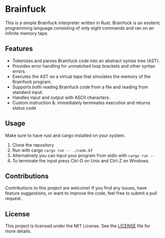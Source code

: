 # Brainfuck
This is a simple Brainfuck interpreter written in Rust. Brainfuck is an esoteric programming language consisting of only eight commands and ran on an infinite memory tape.

## Features
- Tokenizes and parses Brainfuck code into an abstract syntax tree (AST).
- Provides error handling for unmatched loop brackets and other syntax errors.
- Executes the AST on a virtual tape that simulates the memory of the Brainfuck program.
- Supports both reading Brainfuck code from a file and reading from standard input.
- Handles input and output with ASCII characters.
- Custom instruction &: immediately terminates execution and returns status code

## Usage
Make sure to have rust and cargo installed on your system.
1. Clone the repository
1. Run with cargo `cargo run -- ./code.bf`
1. Alternatively you can input your program from stdin with `cargo run --`
1. To terminate the input press Ctrl-D on Unix and Ctrl-Z on Windows.

## Contributions
Contributions to this project are welcome! If you find any issues, have feature suggestions, or want to improve the code, feel free to submit a pull request.

## License
This project is licensed under the MIT License. See the [LICENSE](LICENSE) file for more details.